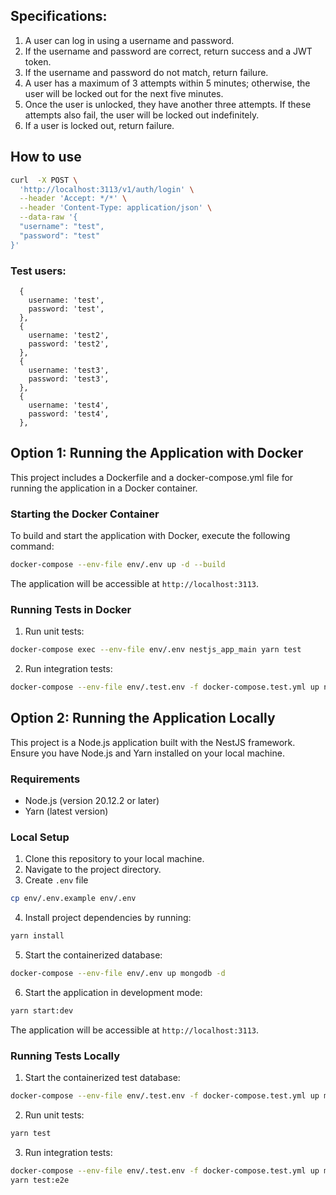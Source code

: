 ## Specifications:

1. A user can log in using a username and password.
2. If the username and password are correct, return success and a JWT token.
3. If the username and password do not match, return failure.
4. A user has a maximum of 3 attempts within 5 minutes; otherwise, the user will be locked out for the next five minutes.
5. Once the user is unlocked, they have another three attempts. If these attempts also fail, the user will be locked out indefinitely.
6. If a user is locked out, return failure.

## How to use

```bash
curl  -X POST \
  'http://localhost:3113/v1/auth/login' \
  --header 'Accept: */*' \
  --header 'Content-Type: application/json' \
  --data-raw '{
  "username": "test",
  "password": "test"
}'
```

### Test users:

```
  {
    username: 'test',
    password: 'test',
  },
  {
    username: 'test2',
    password: 'test2',
  },
  {
    username: 'test3',
    password: 'test3',
  },
  {
    username: 'test4',
    password: 'test4',
  },
```

## Option 1: Running the Application with Docker

This project includes a Dockerfile and a docker-compose.yml file for running the application in a Docker container.

### Starting the Docker Container

To build and start the application with Docker, execute the following command:

```bash
docker-compose --env-file env/.env up -d --build
```

The application will be accessible at `http://localhost:3113`.

### Running Tests in Docker

1. Run unit tests:

```bash
docker-compose exec --env-file env/.env nestjs_app_main yarn test
```

2. Run integration tests:

```bash
docker-compose --env-file env/.test.env -f docker-compose.test.yml up nestjs_app_test --build
```

## Option 2: Running the Application Locally

This project is a Node.js application built with the NestJS framework. Ensure you have Node.js and Yarn installed on your local machine.

### Requirements

- Node.js (version 20.12.2 or later)
- Yarn (latest version)

### Local Setup

1. Clone this repository to your local machine.
2. Navigate to the project directory.
3. Create `.env` file

```bash
cp env/.env.example env/.env
```

4. Install project dependencies by running:

```bash
yarn install
```

5. Start the containerized database:

```bash
docker-compose --env-file env/.env up mongodb -d
```

6. Start the application in development mode:

```bash
yarn start:dev
```

The application will be accessible at `http://localhost:3113`.

### Running Tests Locally

1. Start the containerized test database:

```bash
docker-compose --env-file env/.test.env -f docker-compose.test.yml up mongodb_test -d
```

2. Run unit tests:

```bash
yarn test
```

3. Run integration tests:

```bash
docker-compose --env-file env/.test.env -f docker-compose.test.yml up mongodb_test -d
yarn test:e2e
```
